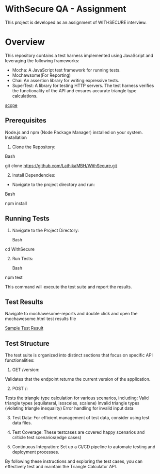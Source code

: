 # WithSecure QA - Assignment
This project is developed as an assignment of WITHSECURE interview.


# Overview

This repository contains a test harness implemented using JavaScript and leveraging the following frameworks:

* Mocha: A JavaScript test framework for running tests.
* Mochawsome(For Reporting)
* Chai: An assertion library for writing expressive tests.
* SuperTest: A library for testing HTTP servers.
The test harness verifies the functionality of the API and ensures accurate triangle type calculations.

[scope](https://drive.google.com/file/d/1m7pf0cIBIMhSqsLMWm_cGQkCPwvIdLPR/view)

## Prerequisites

Node.js and npm (Node Package Manager) installed on your system.
Installation

1. Clone the Repository:

Bash

git clone https://github.com/LathikaMBH/WithSecure.git

2. Install Dependencies:

* Navigate to the project directory and run:

Bash

npm install

## Running Tests

1. Navigate to the Project Directory:

    Bash

cd WithSecure

2. Run Tests:
    
    Bash

npm test

This command will execute the test suite and report the results.

## Test Results

Navigate to mochawesome-reports and double click and open the mochawesome.html test results file

[Sample Test Result]("https://drive.google.com/file/d/18jM0n4Ce9Jq8mBw-Uuy_hvmYy2dLDkbT/view?usp=sharing")


## Test Structure

The test suite is organized into distinct sections that focus on specific API functionalities:

1. GET /version:

Validates that the endpoint returns the current version of the application.

2. POST /:

Tests the triangle type calculation for various scenarios, including:
Valid triangle types (equilateral, isosceles, scalene)
Invalid triangle types (violating triangle inequality)
Error handling for invalid input data

3. Test Data: 
For efficient management of test data, consider using test data files.

4. Test Coverage: 
These testcases are covered happy scenarios and criticle test scenarios(edge cases)

5. Continuous Integration: 
Set up a CI/CD pipeline to automate testing and deployment processes.

By following these instructions and exploring the test cases, you can effectively test and maintain the Triangle Calculator API.

